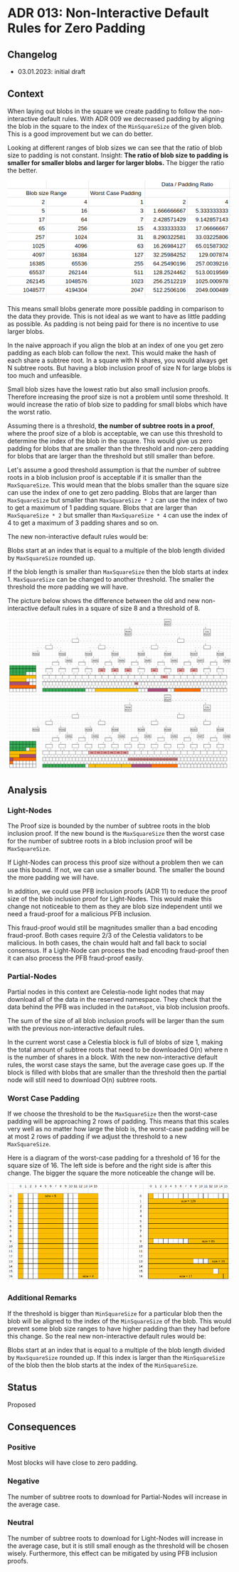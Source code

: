 # ADR 013: Non-Interactive Default Rules for Zero Padding

## Changelog

- 03.01.2023: initial draft

## Context

When laying out blobs in the square we create padding to follow the non-interactive default rules. With ADR 009 we decreased padding by aligning the blob in the square to the index of the `MinSquareSize` of the given blob. This is a good improvement but we can do better.

Looking at different ranges of blob sizes we can see that the ratio of blob size to padding is not constant. Insight:  **The ratio of blob size to padding is smaller for smaller blobs and larger for larger blobs.** The bigger the ratio the better.

![Worst Case Padding In Blob Size Range](./assets/adr013/worst-case-padding-in-blob-size-range.png)

This means small blobs generate more possible padding in comparison to the data they provide. This is not ideal as we want to have as little padding as possible. As padding is not being paid for there is no incentive to use larger blobs.

In the naive approach if you align the blob at an index of one you get zero padding as each blob can follow the next. This would make the hash of each share a subtree root. In a square with N shares, you would always get N subtree roots. But having a blob inclusion proof of size N for large blobs is too much and unfeasible.

Small blob sizes have the lowest ratio but also small inclusion proofs. Therefore increasing the proof size is not a problem until some threshold. It would increase the ratio of blob size to padding for small blobs which have the worst ratio.

Assuming there is a threshold, **the number of subtree roots in a proof**, where the proof size of a blob is acceptable, we can use this threshold to determine the index of the blob in the square. This would give us zero padding for blobs that are smaller than the threshold and non-zero padding for blobs that are larger than the threshold but still smaller than before.

Let's assume a good threshold assumption is that the number of subtree roots in a blob inclusion proof is acceptable if it is smaller than the `MaxSquareSize`. This would mean that the blobs smaller than the square size can use the index of one to get zero padding. Blobs that are larger than `MaxSquareSize` but smaller than `MaxSquareSize * 2` can use the index of two to get a maximum of 1 padding square. Blobs that are larger than `MaxSquareSize * 2` but smaller than `MaxSquareSize * 4` can use the index of 4 to get a maximum of 3 padding shares and so on.

The new non-interactive default rules would be:

Blobs start at an index that is equal to a multiple of the blob length divided by `MaxSquareSize` rounded up.

If the blob length is smaller than `MaxSquareSize` then the blob starts at index 1.
`MaxSquareSize` can be changed to another threshold. The smaller the threshold the more padding we will have.

The picture below shows the difference between the old and new non-interactive default rules in a square of size 8 and a threshold of 8.

![Blob Alignment Comparison](./assets/adr013/blob-alignment-comparison.png)

## Analysis

### Light-Nodes

The Proof size is bounded by the number of subtree roots in the blob inclusion proof. If the new bound is the `MaxSquareSize` then the worst case for the number of subtree roots in a blob inclusion proof will be `MaxSquareSize`.

If Light-Nodes can process this proof size without a problem then we can use this bound. If not, we can use a smaller bound. The smaller the bound the more padding we will have.

In addition, we could use PFB inclusion proofs (ADR 11) to reduce the proof size of the blob inclusion proof for Light-Nodes. This would make this change not noticeable to them as they are blob size independent until we need a fraud-proof for a malicious PFB inclusion.

This fraud-proof would still be magnitudes smaller than a bad encoding fraud-proof. Both cases require 2/3 of the Celestia validators to be malicious. In both cases, the chain would halt and fall back to social consensus. If a Light-Node can process the bad encoding fraud-proof then it can also process the PFB fraud-proof easily.

### Partial-Nodes

Partial nodes in this context are Celestia-node light nodes that may download all of the data in the reserved namespace. They check that the data behind the PFB was included in the `DataRoot`, via blob inclusion proofs.

The sum of the size of all blob inclusion proofs will be larger than the sum with the previous non-interactive default rules.

In the current worst case a Celestia block is full of blobs of size 1, making the total amount of subtree roots that need to be downloaded O(n) where n is the number of shares in a block. With the new non-interactive default rules, the worst case stays the same, but the average case goes up. If the block is filled with blobs that are smaller than the threshold then the partial node will still need to download O(n) subtree roots.

### Worst Case Padding

If we choose the threshold to be the `MaxSquareSize` then the worst-case padding will be approaching 2 rows of padding. This means that this scales very well as no matter how large the blob is, the worst-case padding will be at most 2 rows of padding if we adjust the threshold to a new `MaxSquareSize`.

Here is a diagram of the worst-case padding for a threshold of 16 for the square size of 16. The left side is before and the right side is after this change. The bigger the square the more noticeable the change will be.

![Worst Case Padding Comparison](./assets/adr013/worst-case-padding-comparison.png)

### Additional Remarks

If the threshold is bigger than `MinSquareSize` for a particular blob then the blob will be aligned to the index of the `MinSquareSize` of the blob. This would prevent some blob size ranges to have higher padding than they had before this change. So the real new non-interactive default rules would be:

Blobs start at an index that is equal to a multiple of the blob length divided by `MaxSquareSize` rounded up. If this index is larger than the `MinSquareSize` of the blob then the blob starts at the index of the `MinSquareSize`.

## Status

Proposed

## Consequences

### Positive

Most blocks will have close to zero padding.

### Negative

The number of subtree roots to download for Partial-Nodes will increase in the average case.

### Neutral

The number of subtree roots to download for Light-Nodes will increase in the average case, but it is still small enough as the threshold will be chosen wisely. Furthermore, this effect can be mitigated by using PFB inclusion proofs.
